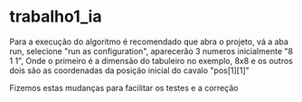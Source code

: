 # trabalho1_ia

Para a execução do algoritmo é recomendado que abra o projeto,
vá a aba run, selecione "run as configuration",
aparecerão 3 numeros inicialmente "8 1 1",
Onde o primeiro é a dimensão do tabuleiro no exemplo, 8x8
e os outros dois são as coordenadas da posição inicial do cavalo "pos[1][1]"

Fizemos estas mudanças para facilitar os testes e a correção 
